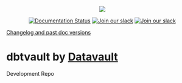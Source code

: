 <p align="center">
  <img src="https://user-images.githubusercontent.com/25080503/65772647-89525700-e132-11e9-80ff-12ad30a25466.png">
</p>

<p align="center">
  <a href="https://dbtvault.readthedocs.io/en/stable/?badge=stable"><img
    src="https://readthedocs.org/projects/dbtvault/badge/?version=stable" 
    alt="Documentation Status"
  /></a>
  <a href="https://app.circleci.com/pipelines/github/Datavault-UK"><img
    src="https://circleci.com/gh/Datavault-UK/dbtvault-dev.svg?style=shield&circle-token=d906481bf6d28580347365694618e1390952568d" 
    alt="Join our slack"
  /></a>
  <a href="https://join.slack.com/t/dbtvault/shared_invite/enQtODY5MTY3OTIyMzg2LWJlZDMyNzM4YzAzYjgzYTY0MTMzNTNjN2EyZDRjOTljYjY0NDYyYzEwMTlhODMzNGY3MmU2ODNhYWUxYmM2NjA"><img
    src="https://img.shields.io/badge/Slack-Join-yellow?style=flat&logo=slack" 
    alt="Join our slack"
  /></a>
</p>

[Changelog and past doc versions](https://dbtvault.readthedocs.io/en/latest/changelog/stable)


# dbtvault by [Datavault](https://www.data-vault.co.uk)

Development Repo
